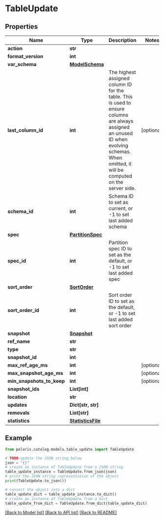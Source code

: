 <!--

 Licensed to the Apache Software Foundation (ASF) under one
 or more contributor license agreements.  See the NOTICE file
 distributed with this work for additional information
 regarding copyright ownership.  The ASF licenses this file
 to you under the Apache License, Version 2.0 (the
 "License"); you may not use this file except in compliance
 with the License.  You may obtain a copy of the License at

   http://www.apache.org/licenses/LICENSE-2.0

 Unless required by applicable law or agreed to in writing,
 software distributed under the License is distributed on an
 "AS IS" BASIS, WITHOUT WARRANTIES OR CONDITIONS OF ANY
 KIND, either express or implied.  See the License for the
 specific language governing permissions and limitations
 under the License.

-->
# TableUpdate

## Properties

Name | Type | Description | Notes
------------ | ------------- | ------------- | -------------
**action** | **str** |  | 
**format_version** | **int** |  | 
**var_schema** | [**ModelSchema**](ModelSchema.md) |  | 
**last_column_id** | **int** | The highest assigned column ID for the table. This is used to ensure columns are always assigned an unused ID when evolving schemas. When omitted, it will be computed on the server side. | [optional] 
**schema_id** | **int** | Schema ID to set as current, or -1 to set last added schema | 
**spec** | [**PartitionSpec**](PartitionSpec.md) |  | 
**spec_id** | **int** | Partition spec ID to set as the default, or -1 to set last added spec | 
**sort_order** | [**SortOrder**](SortOrder.md) |  | 
**sort_order_id** | **int** | Sort order ID to set as the default, or -1 to set last added sort order | 
**snapshot** | [**Snapshot**](Snapshot.md) |  | 
**ref_name** | **str** |  | 
**type** | **str** |  | 
**snapshot_id** | **int** |  | 
**max_ref_age_ms** | **int** |  | [optional] 
**max_snapshot_age_ms** | **int** |  | [optional] 
**min_snapshots_to_keep** | **int** |  | [optional] 
**snapshot_ids** | **List[int]** |  | 
**location** | **str** |  | 
**updates** | **Dict[str, str]** |  | 
**removals** | **List[str]** |  | 
**statistics** | [**StatisticsFile**](StatisticsFile.md) |  | 

## Example

```python
from polaris.catalog.models.table_update import TableUpdate

# TODO update the JSON string below
json = "{}"
# create an instance of TableUpdate from a JSON string
table_update_instance = TableUpdate.from_json(json)
# print the JSON string representation of the object
print(TableUpdate.to_json())

# convert the object into a dict
table_update_dict = table_update_instance.to_dict()
# create an instance of TableUpdate from a dict
table_update_from_dict = TableUpdate.from_dict(table_update_dict)
```
[[Back to Model list]](../README.md#documentation-for-models) [[Back to API list]](../README.md#documentation-for-api-endpoints) [[Back to README]](../README.md)


